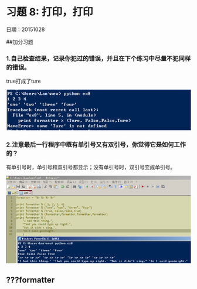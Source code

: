 # 习题 8: 打印，打印

日期：20151028

##加分习题

### 1.自己检查结果，记录你犯过的错误，并且在下个练习中尽量不犯同样的错误。

true打成了ture

![](ex81.png)

### 2.注意最后一行程序中既有单引号又有双引号，你觉得它是如何工作的？

有单引号时，单引号和双引号都显示；没有单引号时，双引号变成单引号。

![](ex82.png)

## ???formatter